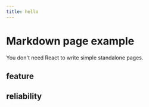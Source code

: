 ```yaml
---
title: hello
---
```


# Markdown page example

You don't need React to write simple standalone pages.

## feature

## reliability 
